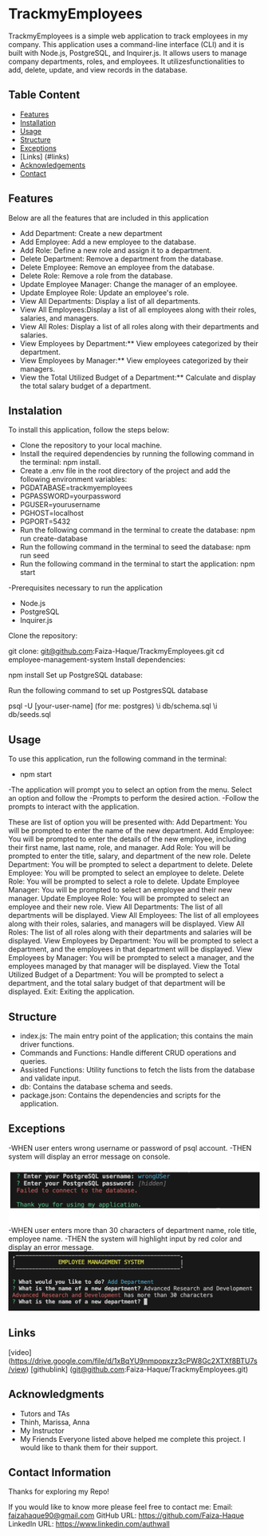 # TrackmyEmployees
TrackmyEmployees is a simple web application to track employees in my company. This application uses a command-line interface (CLI) and it is built with Node.js, PostgreSQL, and Inquirer.js. It allows users to manage company departments, roles, and employees. It utilizesfunctionalities to add, delete, update, and view records in the database.


## Table Content
- [Features](#features)
- [Installation](#installation)
- [Usage](#usage)
- [Structure](#structure)
- [Exceptions](#exceptions)
- [Links] (#links)
- [Acknowledgements](#acknowledgements)
- [Contact](#contact)


## Features
Below are all the features that are included in this application

* Add Department: Create a new department
* Add Employee: Add a new employee to the database.
* Add Role: Define a new role and assign it to a department.
* Delete Department: Remove a department from the database.
* Delete Employee: Remove an employee from the database.
* Delete Role: Remove a role from the database.
* Update Employee Manager: Change the manager of an employee.
* Update Employee Role: Update an employee's role.
* View All Departments: Display a list of all departments.
* View All Employees:Display a list of all employees along with their roles, salaries, and managers.
* View All Roles: Display a list of all roles along with their departments and salaries.
* View Employees by Department:** View employees categorized by their department.
* View Employees by Manager:** View employees categorized by their managers.
* View the Total Utilized Budget of a Department:** Calculate and display the total salary budget of a department.

## Instalation
To install this application, follow the steps below:
* Clone the repository to your local machine.
* Install the required dependencies by running the following command in the terminal: npm install.
* Create a .env file in the root directory of the project and add the following environment variables:
* PGDATABASE=trackmyemployees
* PGPASSWORD=yourpassword
* PGUSER=yourusername
* PGHOST=localhost
* PGPORT=5432
* Run the following command in the terminal to create the database: npm run create-database
* Run the following command in the terminal to seed the database: npm run seed
* Run the following command in the terminal to start the application: npm start

-Prerequisites necessary to run the application 
* Node.js
* PostgreSQL
* Inquirer.js

Clone the repository:

git clone: git@github.com:Faiza-Haque/TrackmyEmployees.git
cd employee-management-system
Install dependencies:

npm install
Set up PostgreSQL database:

Run the following command to set up PostgresSQL database

psql -U [your-user-name] (for me: postgres)
\i db/schema.sql
\i db/seeds.sql


## Usage
To use this application, run the following command in the terminal:
* npm start


-The application will prompt you to select an option from the menu. Select an option and follow the
-Prompts to perform the desired action.
-Follow the prompts to interact with the application.

These are list of option you will be presented with:
Add Department: You will be prompted to enter the name of the new department.
Add Employee: You will be prompted to enter the details of the new employee, including their first name, last name, role, and manager.
Add Role: You will be prompted to enter the title, salary, and department of the new role.
Delete Department: You will be prompted to select a department to delete.
Delete Employee: You will be prompted to select an employee to delete.
Delete Role: You will be prompted to select a role to delete.
Update Employee Manager: You will be prompted to select an employee and their new manager.
Update Employee Role: You will be prompted to select an employee and their new role.
View All Departments: The list of all departments will be displayed.
View All Employees: The list of all employees along with their roles, salaries, and managers will be displayed.
View All Roles: The list of all roles along with their departments and salaries will be displayed.
View Employees by Department: You will be prompted to select a department, and the employees in that department will be displayed.
View Employees by Manager: You will be prompted to select a manager, and the employees managed by that manager will be displayed.
View the Total Utilized Budget of a Department: You will be prompted to select a department, and the total salary budget of that department will be displayed.
Exit: Exiting the application.


## Structure
* index.js: The main entry point of the application; this contains the main driver functions.
* Commands and Functions: Handle different CRUD operations and queries.
* Assisted Functions: Utility functions to fetch the lists from the database and validate input.
* db: Contains the database schema and seeds.
* package.json: Contains the dependencies and scripts for the application.


## Exceptions
-WHEN user enters wrong username or password of psql account.
-THEN system will display an error message on console.
![wrong username or password](./screenshots/wronguserpassword.png)
-WHEN user enters more than 30 characters of department name, role title, employee name.
-THEN the system will highlight input by red color and display an error message.
![invalid input](./screenshots/invalidinput.png)


## Links

[video] (https://drive.google.com/file/d/1xBqYU9nmpopxzz3cPW8Gc2XTXf8BTU7s/view)
[githublink] (git@github.com:Faiza-Haque/TrackmyEmployees.git)


## Acknowledgments 
- Tutors and TAs
- Thinh, Marissa, Anna
- My Instructor
- My Friends
Everyone listed above helped me complete this project. I would like to thank them for their support.


## Contact Information
Thanks for exploring my Repo!

If you would like to know more please feel free to contact me:
Email: faizahaque90@gmail.com
GitHub URL: https://github.com/Faiza-Haque
LinkedIn URL: https://www.linkedin.com/authwall 